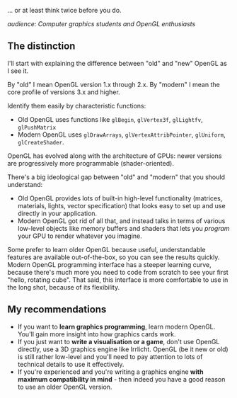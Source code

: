 <!--
.. title: Don't use old OpenGL
.. slug: dont-use-old-opengl
.. date: 2012-11-20 01:24:33 UTC
.. tags:
.. category:
.. link:
.. description:
.. type: text
-->

... or at least think twice before you do.

*audience: Computer graphics students and OpenGL enthusiasts*

<!--more-->

The distinction
---------------

I'll start with explaining the difference between "old" and "new" OpenGL as I see it.

By "old" I mean OpenGL version 1.x through 2.x.
By "modern" I mean the core profile of versions 3.x and higher.

Identify them easily by characteristic functions:

- Old OpenGL uses functions like `glBegin`, `glVertex3f`, `glLightfv`, `glPushMatrix`
- Modern OpenGL uses `glDrawArrays`, `glVertexAttribPointer`, `glUniform`, `glCreateShader`.

OpenGL has evolved along with the architecture of GPUs: newer versions are progressively more programmable (shader-oriented).

There's a big ideological gap between "old" and "modern" that you should understand:

- Old OpenGL provides lots of built-in high-level functionality (matrices, materials, lights, vector specification) that looks easy to set up and use directly in your application.
- Modern OpenGL got rid of all that, and instead talks in terms of various low-level objects like memory buffers and shaders that lets you *program* your GPU to render whatever you imagine.

Some prefer to learn older OpenGL because useful, understandable features are available out-of-the-box, so you can see the results quickly. Modern OpenGL programming interface has a steeper learning curve, because there's much more you need to code from scratch to see your first "hello, rotating cube". That said, this interface is more comfortable to use in the long shot, because of its flexibility.

My recommendations
------------------

- If you want to **learn graphics programming**, learn modern OpenGL. You'll gain more insight into how graphics cards work.
- If you just want to **write a visualisation or a game**, don't use OpenGL directly, use a 3D graphics engine like Irrlicht. OpenGL (be it new or old) is still rather low-level and you'll need to pay attention to lots of technical details to use it effectively.
- If you're experienced and you're writing a graphics engine **with maximum compatibility in mind** - then indeed you have a good reason to use an older OpenGL version. 

